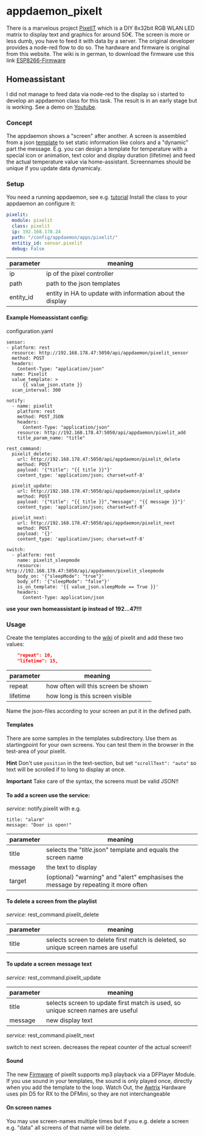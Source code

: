 # appdaemon_pixelt
There is a marvelous project [PixelIT](https://www.bastelbunker.de/pixel-it/) which is a DIY 8x32bit RGB WLAN LED matrix to display text and graphics for around 50€. The screen is more or less dumb, you have to feed it with data by a server.
The original developer provides a node-red flow to do so. The hardware and firmware is original from this website.
The wiki is in german, to download the firmware use this link [ESP8266-Firmware](https://www.bastelbunker.de/wp-content/uploads/PixelIt.zip)

## Homeassistant
I did not manage to feed data via node-red to the display so i started to develop an appdaemon class for this task. The result is in an early stage but is working. See a demo on [Youtube](https://youtu.be/CrZR8chQrP4).

### Concept

The appdaemon shows a "screen" after another. A screen is assembled from a json [template](https://wiki.dietru.de/books/pixel-it/page/apiscreen) to set static information like colors and a "dynamic" part the message. E.g. you can design a template for temperature with a special icon or animation, text color and display duration (lifetime) and feed the actual temperature value via home-assistant. Screennames should be unique if you update data dynamicaly.

### Setup
You need a running appdaemon, see e.g. [tutorial](https://webworxshop.com/getting-started-with-appdaemon-for-home-assistant/)
Install the class to  your appdaemon an configure it:

```yaml
pixelit:
  module: pixelit
  class: pixelit
  ip: 192.168.178.24
  path: "/config/appdaemon/apps/pixelit/"
  entitiy_id: sensor.pixelit
  debug: False
```
parameter | meaning
----------|----------
ip|ip of the pixel controller
path|path to the json templates
entity_id| entity in HA to update with information about the display

#### Example Homeassistant config:
configuration.yaml
```
sensor:
- platform: rest
  resource: http://192.168.178.47:5050/api/appdaemon/pixelit_sensor
  method: POST
  headers:
    Content-Type: "application/json"
  name: Pixelit
  value_template: > 
      {{ value_json.state }}
  scan_interval: 300

notify:
  - name: pixelit
    platform: rest
    method: POST_JSON
    headers:
      Content-Type: "application/json"
    resource: http://192.168.178.47:5050/api/appdaemon/pixelit_add
    title_param_name: "title"

rest_command:
  pixelit_delete:
    url: http://192.168.178.47:5050/api/appdaemon/pixelit_delete
    method: POST
    payload: '{"title": "{{ title }}"}'
    content_type: 'application/json; charset=utf-8'

  pixelit_update:
    url: http://192.168.178.47:5050/api/appdaemon/pixelit_update
    method: POST
    payload: '{"title": "{{ title }}","message": "{{ message }}"}'
    content_type: 'application/json; charset=utf-8'

  pixelit_next:
    url: http://192.168.178.47:5050/api/appdaemon/pixelit_next
    method: POST
    payload: '{}'
    content_type: 'application/json; charset=utf-8'

switch:
  - platform: rest
    name: pixelit_sleepmode
    resource: http://192.168.178.47:5050/api/appdaemon/pixelit_sleepmode
    body_on: '{"sleepMode": "true"}'
    body_off: '{"sleepMode": "false"}'
    is_on_template: '{{ value_json.sleepMode == True }}'
    headers:
      Content-Type: application/json
```
**use your own homeassistant ip instead of 192...47!!!**

### Usage

Create the templates according to the [wiki](https://wiki.dietru.de/books/pixel-it/page/apiscreen) of pixelit and add these two values:

```json
    "repeat": 10,
    "lifetime": 15,
 ```
parameter | meaning
----------|----------
repeat|how often will this screen be shown
lifetime|how long is this screen visible

Name the json-files according to your screen an put it in the defined path.

#### Templates
There are some samples in the templates subdirectory. Use them as startingpoint for your own screens. You can test them in the browser in the test-area of your pixelit. 

**Hint** Don't use `position` in the text-section, but set `"scrollText": "auto"` so text will be scrolled if to long to display at once.

**Important** Take care of the syntax, the screens must be valid JSON!!

#### To add a screen use the service:

*service:* notify.pixelit
with e.g.
```
title: "alarm"
message: "Door is open!"
```
parameter | meaning
----------|----------
title|selects the "*title*.json" template and equals the screen name
message|the text to display
target| (optional) "warning" and "alert" emphasises the message by repeating it more often

#### To delete a screen from the playlist

*service:* rest_command.pixelit_delete

parameter | meaning
----------|----------
title|selects screen to delete first match is deleted, so unique screen names are useful

#### To update a screen message text

*service:* rest_command.pixelit_update

parameter | meaning
----------|----------
title|selects screen to update first match is used, so unique screen names are useful
message| new display text


*service:* rest_command.pixelit_next

switch to next screen. decreases the repeat counter of the actual screen!!

#### Sound

The new [Firmware](https://www.bastelbunker.de/wp-content/uploads/PixelIt.zip) of pixelIt supports mp3 playback via a DFPlayer Module. If you use sound in your templates, the sound is only played once, directly when you add the template to the loop.
Watch Out, the [Awtrix](https://blueforcer.de/awtrix-2-0/) Hardware uses pin D5 for RX to the DFMini, so they are not interchangeable

#### On screen names

You may use screen-names multiple times but if you e.g. delete a screen e.g. "data" all screens of that name will be delete.